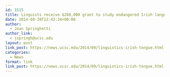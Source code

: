 ```yaml
---
id: 1515
title: Linguists receive $260,000 grant to study endangered Irish language
date: 2014-09-28T22:43:34+00:00
author:
  - Joan Springhetti
author_link:
  - jspringh@ucsc.edu
layout: post
link_post: https://news.ucsc.edu/2014/09/linguistics-irish-tongue.html
categories:
  - News
format: link
link_post: https://news.ucsc.edu/2014/09/linguistics-irish-tongue.html
---
```

